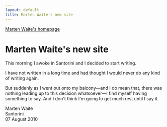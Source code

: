 ```yaml
---
layout: default
title: Marten Waite's new site
---
```


<a href="/" title="Marten Waite's homepage">Marten Waite's homepage</a>
# Marten Waite's new site


This morning I awoke in Santorini and I decided to start writing. 

I have not written in a long time and had thought I would never do any kind of writing again.

But suddenly as I went out onto my balcony—and I do mean that, there was nothing leading up to this decision whatsoever—I find myself having something to say. And I don't think I'm going to get much rest until I say it.

Marten Waite<br>
Santorini<br>
07 August 2010



